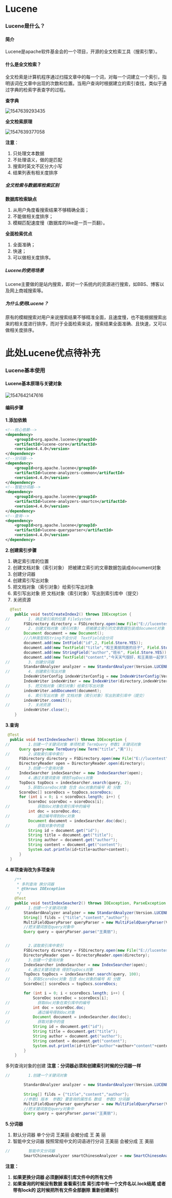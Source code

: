 # Lucene #

### Lucene是什么？ ###

#### 简介 ####

Lucene是apache软件基金会的一个项目，开源的全文检索工具（搜索引擎）。

#### 什么是全文检索？ ####

全文检索是计算机程序通过扫描文章中的每一个词，对每一个词建立一个索引，指明该词在文章中出现的次数和位置。当用户查询时根据建立的索引查找，类似于通过字典的检索字表查字的过程。

**查字典**

![1547639293435](F:\技术总结\小技术学习总结\Lucene-全文检索技术\assets\1547639293435.png)

**全文检索原理**



![1547639377058](assets/1547639377058.png)

**注意**：

1. 只处理文本数据
2. 不处理语义，做的是匹配
3. 搜索时英文不区分大小写
4. 结果列表有相关度排序

##### 全文检索与数据库检索区别 #####

**数据库检索缺点**

1. 从用户角度看搜索结果不够精确全面；
2. 不能做相关度排序；
3. 模糊匹配速度慢（数据库的like是一页一页翻）。

**全面检索优点**

1. 全面准确；
2. 快速；
3. 可以做相关度排序。

##### Lucene的使用场景 #####

​	Lucene主要做的是站内搜索，即对一个系统内的资源进行搜索，如BBS、博客以及网上商城搜索等。

##### 为什么使用Lucene？ #####

​	原有的模糊搜索对用户来说搜索结果不够精准全面，且速度慢，也不能根据搜索出来的相关度进行排序，而对于全面检索来说，搜索结果全面准确、且快速，又可以做相关度排序。

# 此处Lucene优点待补充 #

### Lucene基本使用 ###

#### Lucene基本原理与关键对象 ####

![1547642147616](assets/1547642147616.png)

#### 编码步骤 ####

**1.添加依赖**

```xml
<!--核心依赖-->
<dependency>
    <groupId>org.apache.lucene</groupId>
    <artifactId>lucene-core</artifactId>
    <version>4.4.0</version>
</dependency>
<!--分词器-->
<dependency>
    <groupId>org.apache.lucene</groupId>
    <artifactId>lucene-analyzers-common</artifactId>
    <version>4.4.0</version>
</dependency>
<!--智能分词器-->
<dependency>
    <groupId>org.apache.lucene</groupId>
    <artifactId>lucene-analyzers-smartcn</artifactId>
    <version>4.4.0</version>
</dependency>
<!--查询-->
<dependency>
    <groupId>org.apache.lucene</groupId>
    <artifactId>lucene-queryparser</artifactId>
    <version>4.4.0</version>
</dependency>
```

**2.创建索引步骤**

1. 确定索引库的位置
2. 创建文档对象（索引对象）  把被建立索引的文章数据包装成document对象
3. 创建分词器
4. 创建索引写出对象
5. 把文档对象（索引对象）给索引写出对象
6. 索引写出对象 把 文档对象（索引对象）写出到索引库中（提交）
7. 关闭资源

```java
  @Test
    public void testCreateIndex2() throws IOException {
//        1. 确定索引库的位置 FileSystem
        FSDirectory directory = FSDirectory.open(new File("E://lucentest"));
//        2. 创建文档对象（索引对象）  把被建立索引的文章数据包装成document对象
        Document document = new Document();
        //八种类型和String不会分词  TextField会分词
        document.add(new IntField("id",2, Field.Store.YES));
        document.add(new TextField("title","和王美丽同居的日子", Field.Store.YES));
        document.add(new StringField("author","班长", Field.Store.YES));
        document.add(new TextField("content","今天天气很好，和王美丽一起学习好嗨呦", Field.Store.YES));
//        3. 创建分词器
        StandardAnalyzer analyzer = new StandardAnalyzer(Version.LUCENE_44);
//        4. 创建索引写出对象
        IndexWriterConfig indexWriterConfig = new IndexWriterConfig(Version.LUCENE_44,analyzer);
        IndexWriter indexWriter = new IndexWriter(directory,indexWriterConfig);
//        5. 把文档对象（索引对象）给索引写出对象
        indexWriter.addDocument(document);
//        6. 索引写出对象 把 文档对象（索引对象）写出到索引库中（提交）
        indexWriter.commit();
//        7. 关闭资源
        indexWriter.close();
    }
```

**3.查询**

  ```java
   @Test
    public void testIndexSeacher() throws IOException {
//        1.创建一个关键词对象 单项检索 TermQuery 参数1 关键词对象
        Query query=new TermQuery(new Term("title","美"));
//        2.读取索引库中索引
        FSDirectory directory = FSDirectory.open(new File("E://lucentest"));
        DirectoryReader open = DirectoryReader.open(directory);
//        3.创建一个查询对象
        IndexSearcher indexSearcher = new IndexSearcher(open);
//        4.通过关键词查询 得到TopDocs对象
        TopDocs topDocs = indexSearcher.search(query, 2);
//        5.获取ScoreDoc对象 包含 doc对象的编号 和 分数
        ScoreDoc[] scoreDocs = topDocs.scoreDocs;
        for (int i = 0; i < scoreDocs.length; i++) {
            ScoreDoc scoreDoc = scoreDocs[i];
//            获取doc对象在索引库中的编号
            int doc = scoreDoc.doc;
//            通过编号得到doc对象
            Document document = indexSearcher.doc(doc);
//            获取对象中的值
            String id = document.get("id");
            String title = document.get("title");
            String author = document.get("author");
            String content = document.get("content");
            System.out.println(id+title+author+content);
        }
    }
  ```

**4.单项查询改为多项查询**

```java
    /**
     * 多列查询 换分词器
     * @throws IOException
     */
    @Test
    public void testIndexSeacher2() throws IOException, ParseException {
//        1.创建一个关键词对象
        StandardAnalyzer analyzer = new StandardAnalyzer(Version.LUCENE_44);
        String[] filds = {"title","content","author"};
        MultiFieldQueryParser queryParser = new MultiFieldQueryParser(Version.LUCENE_44,filds,analyzer);
        //把关键词放在query对象中
        Query query = queryParser.parse("王美丽");


//        2.读取索引库中索引
        FSDirectory directory = FSDirectory.open(new File("E://lucentest"));
        DirectoryReader open = DirectoryReader.open(directory);
//        3.创建一个查询对象
        IndexSearcher indexSearcher = new IndexSearcher(open);
//        4.通过关键词查询 得到TopDocs对象
        TopDocs topDocs = indexSearcher.search(query, 100);
//        5.获取ScoreDoc对象 包含 doc对象的编号 和 分数
        ScoreDoc[] scoreDocs = topDocs.scoreDocs;

        for (int i = 0; i < scoreDocs.length; i++) {
            ScoreDoc scoreDoc = scoreDocs[i];
//            获取doc对象在索引库中的编号
            int doc = scoreDoc.doc;
//            通过编号得到doc对象
            Document document = indexSearcher.doc(doc);
//            获取对象中的值
            String id = document.get("id");
            String title = document.get("title");
            String author = document.get("author");
            String content = document.get("content");
            System.out.println(id+title+"author"+author+"content"+content);
        }
    }
```

多列查询对象的创建 **注意：分词器必须和创建索引时候的分词器一样**  

```java
//        1.创建一个关键词对象

        StandardAnalyzer analyzer = new StandardAnalyzer(Version.LUCENE_44);
        
        String[] filds = {"title","content","author"};
        //参数1 版本  参数2 要查询的属性名 数组  参数3 分词器
        MultiFieldQueryParser queryParser = new MultiFieldQueryParser(Version.LUCENE_44,filds,analyzer);
        //把关键词放在query对象中
        Query query = queryParser.parse("王美丽");
```

**5.分词器**

1. 默认分词器  单个分词  王美丽 会被分成  王   美   丽
2. 智能中文分词器  按照常规中文的词语进行分词    王美丽 会被分成 王  美丽

```java
//        智能中文分词器
        SmartChineseAnalyzer smartChineseAnalyzer = new SmartChineseAnalyzer(Version.LUCENE_44);
```

**注意：**

1. **如果更换分词器  必须删掉索引库文件中的所有文件**
2. **如果查询的时候没有数据  查看索引库  索引库中有一个文件名以.lock结尾 或者 带有lock的  这时候把所有文件全部删除  重新创建索引**

